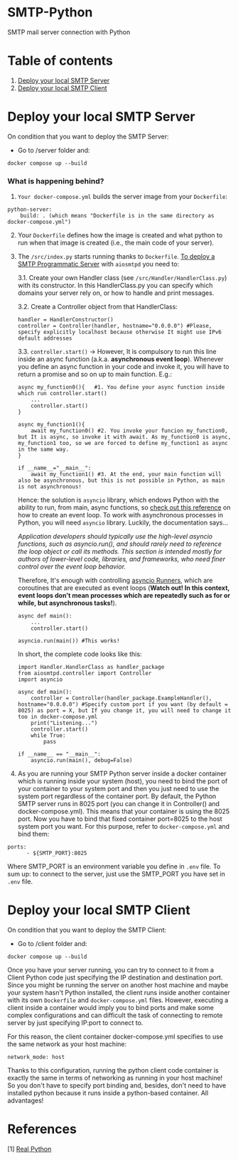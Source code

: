 # SMTP-Python
SMTP mail server connection with Python

# Table of contents
1. [Deploy your local SMTP Server](#deploy-your-local-smtp-server)
2. [Deploy your local SMTP Client](#deploy-your-local-smtp-server)

# Deploy your local SMTP Server
On condition that you want to deploy the SMTP Server:
- Go to /server folder and:

```
docker compose up --build
```

### What is happening behind?
1. ```Your docker-compose.yml``` builds the server image from your ```Dockerfile```:

```
python-server:
    build: . (which means "Dockerfile is in the same directory as docker-compose.yml")
```

2. Your ```Dockerfile``` defines how the image is created and what python to run when that image is created (i.e., the main code of your server).
3. The ```/src/index.py``` starts running thanks to ```Dockerfile```. [To deploy a SMTP Programmatic Server](https://aiosmtpd.readthedocs.io/en/latest/controller.html) with ```aiosmtpd``` you need to:

    3.1. Create your own Handler class (see ```/src/Handler/HandlerClass.py```) with its constructor. In this HandlerClass.py you can specify which domains your server rely on, or how to handle and print messages.
    
    3.2. Create a Controller object from that HandlerClass:

    ```
    handler = HandlerConstructor()
    controller = Controller(handler, hostname="0.0.0.0") #Please, specify explicitly localhost because otherwise It might use IPv6 default addresses
    ```

    3.3. ```controller.start()``` -> However, It is compulsory to run this line inside an async function (a.k.a. **asynchronous event loop**). Whenever you define an async function in your code and invoke it, you will have to return a promise and so on up to main function. E.g.:

    ```
    async my_function0(){   #1. You define your async function inside which run controller.start()
        ...
        controller.start()  
    }

    async my_function1(){
        await my_function0() #2. You invoke your funcion my_function0, but It is async, so invoke it with await. As my_function0 is async, my_function1 too, so we are forced to define my_function1 as async in the same way.
    }
    
    if __name__="__main__":
        await my_function1() #3. At the end, your main function will also be asynchronous, but this is not possible in Python, as main is not asynchronous!
    ```

    Hence: the solution is ```asyncio``` library, which endows Python with the ability to run, from main, async functions, so [check out this reference](https://docs.python.org/3/library/asyncio-eventloop.html) on how to create an event loop. To work with asynchronous processes in Python, you will need ```asyncio``` library. Luckily, the documentation says...
    
    *Application developers should typically use the high-level asyncio functions, such as asyncio.run(), and should rarely need to reference the loop object or call its methods. This section is intended mostly for authors of lower-level code, libraries, and frameworks, who need finer control over the event loop behavior.*

    Therefore, It's enough with controlling [asyncio Runners](https://docs.python.org/3/library/asyncio-runner.html#asyncio.run), which are coroutines that are executed as event loops (**Watch out! In this context, event loops don't mean processes which are repeatedly such as for or while, but asynchronous tasks!**).

    ```
    async def main():
        ...
        controller.start()

    asyncio.run(main()) #This works!
    ```

    In short, the complete code looks like this:

    ```
    import Handler.HandlerClass as handler_package
    from aiosmtpd.controller import Controller
    import asyncio

    async def main():
        controller = Controller(handler_package.ExampleHandler(), hostname="0.0.0.0") #Specify custom port if you want (by default = 8025) as port = X, but If you change it, you will need to change it too in docker-compose.yml
        print("Listening...")
        controller.start()
        while True:
            pass

    if __name__ == "__main__":
        asyncio.run(main(), debug=False)
    ```

4. As you are running your SMTP Python server inside a docker container which is running inside your system (host), you need to bind the port of your container to your system port and then you just need to use the system port regardless of the container port. By default, the Python SMTP server runs in 8025 port (you can change it in Controller() and docker-compose.yml). This means that your container is using the 8025 port. Now you have to bind that fixed container port=8025 to the host system port you want. For this purpose, refer to ```docker-compose.yml``` and bind them:

```
ports:
      - ${SMTP_PORT}:8025
```

Where SMTP_PORT is an environment variable you define in ```.env``` file. To sum up: to connect to the server, just use the SMTP_PORT you have set in ```.env``` file.

# Deploy your local SMTP Client

On condition that you want to deploy the SMTP Client:
- Go to /client folder and:

```
docker compose up --build
```

Once you have your server running, you can try to connect to it from a Client Python code just specifying the IP destination and destination port. Since you might be running the server on another host machine and maybe your system hasn't Python installed, the client runs inside another container with its own ```Dockerfile``` and ```docker-compose.yml``` files. However, executing a client inside a container would imply you to bind ports and make some complex configurations and can difficult the task of connecting to remote server by just specifying IP:port to connect to.

For this reason, the client container docker-compose.yml specifies to use the same network as your host machine:

```
network_mode: host
```

Thanks to this configuration, running the python client code container is exactly the same in terms of networking as running in your host machine! So you don't have to specify port binding and, besides, don't need to have installed python because it runs inside a python-based container. All advantages!


# References
[1] [Real Python](https://realpython.com/python-send-email/)